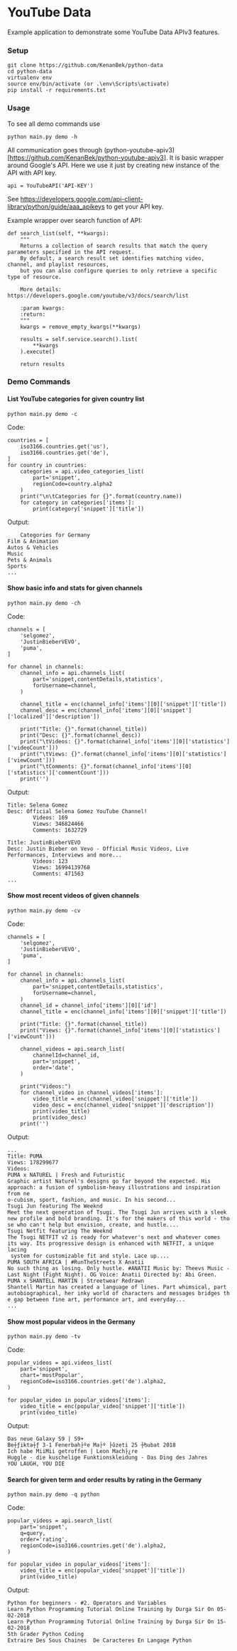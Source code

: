 # YouTube Data

Example application to demonstrate some YouTube Data APIv3 features.

### Setup

    git clone https://github.com/KenanBek/python-data
    cd python-data
    virtualenv env
    source env/bin/activate (or .\env\Scripts\activate)
    pip install -r requirements.txt

### Usage

To see all demo commands use

    python main.py demo -h

All communication goes through (python-youtube-apiv3)[https://github.com/KenanBek/python-youtube-apiv3].
It is basic wrapper around Google's API. Here we use it just by creating new instance of the API with API key.

    api = YouTubeAPI('API-KEY')

See https://developers.google.com/api-client-library/python/guide/aaa_apikeys to get your API key.

Example wrapper over search function of API:

    def search_list(self, **kwargs):
        """
        Returns a collection of search results that match the query parameters specified in the API request. 
        By default, a search result set identifies matching video, channel, and playlist resources, 
        but you can also configure queries to only retrieve a specific type of resource.

        More details: https://developers.google.com/youtube/v3/docs/search/list

        :param kwargs: 
        :return: 
        """
        kwargs = remove_empty_kwargs(**kwargs)

        results = self.service.search().list(
            **kwargs
        ).execute()

        return results

### Demo Commands

#### List YouTube categories for given country list

    python main.py demo -c

Code:

    countries = [
        iso3166.countries.get('us'),
        iso3166.countries.get('de'),
    ]
    for country in countries:
        categories = api.video_categories_list(
            part='snippet',
            regionCode=country.alpha2
        )
        print("\n\tCategories for {}".format(country.name))
        for category in categories['items']:
            print(category['snippet']['title'])

Output:

        Categories for Germany
    Film & Animation
    Autos & Vehicles
    Music
    Pets & Animals
    Sports
    ...

#### Show basic info and stats for given channels

    python main.py demo -ch

Code:

    channels = [
        'selgomez',
        'JustinBieberVEVO',
        'puma',
    ]

    for channel in channels:
        channel_info = api.channels_list(
            part='snippet,contentDetails,statistics',
            forUsername=channel,
        )

        channel_title = enc(channel_info['items'][0]['snippet']['title'])
        channel_desc = enc(channel_info['items'][0]['snippet']['localized']['description'])

        print("Title: {}".format(channel_title))
        print("Desc: {}".format(channel_desc))
        print("\tVideos: {}".format(channel_info['items'][0]['statistics']['videoCount']))
        print("\tViews: {}".format(channel_info['items'][0]['statistics']['viewCount']))
        print("\tComments: {}".format(channel_info['items'][0]['statistics']['commentCount']))
        print('')

Output:

    Title: Selena Gomez
    Desc: Official Selena Gomez YouTube Channel!
            Videos: 169
            Views: 346824466
            Comments: 1632729

    Title: JustinBieberVEVO
    Desc: Justin Bieber on Vevo - Official Music Videos, Live Performances, Interviews and more...
            Videos: 123
            Views: 16994139768
            Comments: 471563
    ...

#### Show most recent videos of given channels

    python main.py demo -cv

Code:

    channels = [
        'selgomez',
        'JustinBieberVEVO',
        'puma',
    ]

    for channel in channels:
        channel_info = api.channels_list(
            part='snippet,contentDetails,statistics',
            forUsername=channel,
        )
        channel_id = channel_info['items'][0]['id']
        channel_title = enc(channel_info['items'][0]['snippet']['title'])

        print("Title: {}".format(channel_title))
        print("Views: {}".format(channel_info['items'][0]['statistics']['viewCount']))

        channel_videos = api.search_list(
            channelId=channel_id,
            part='snippet',
            order='date',
        )

        print("Videos:")
        for channel_video in channel_videos['items']:
            video_title = enc(channel_video['snippet']['title'])
            video_desc = enc(channel_video['snippet']['description'])
            print(video_title)
            print(video_desc)
        print('')

Output:

    ...
    Title: PUMA
    Views: 178299677
    Videos:
    PUMA x NATUREL | Fresh and Futuristic
    Graphic artist Naturel's designs go far beyond the expected. His approach: a fusion of symbolism-heavy illustrations and inspiration from ne
    o-cubism, sport, fashion, and music. In his second...
    Tsugi Jun featuring The Weeknd
    Meet the next generation of Tsugi. The Tsugi Jun arrives with a sleek new profile and bold branding. It's for the makers of this world - tho
    se who can't help but envision, create, and hustle....
    Tsugi Netfit featuring The Weeknd
    The Tsugi NETFIT v2 is ready for whatever's next and whatever comes its way. Its progressive design is enhanced with NETFIT, a unique lacing
     system for customizable fit and style. Lace up....
    PUMA SOUTH AFRICA | #RunTheStreets X Anatii
    No such thing as losing. Only hustle. #ANATII Music by: Theevs Music - Last Night (Fight Night). OG Voice: Anatii Directed by: Abi Green.
    PUMA x SHANTELL MARTIN | Streetwear Redrawn
    Shantell Martin has created a language of lines. Part whimsical, part autobiographical, her inky world of characters and messages bridges th
    e gap between fine art, performance art, and everyday...
    ...

#### Show most popular videos in the Germany

    python main.py demo -tv

Code:

    popular_videos = api.videos_list(
        part='snippet',
        chart='mostPopular',
        regionCode=iso3166.countries.get('de').alpha2,
    )

    for popular_video in popular_videos['items']:
        video_title = enc(popular_video['snippet']['title'])
        print(video_title)

Output:

    Das neue Galaxy S9 | S9+
    Be┼ƒikta┼ƒ 3-1 Fenerbah├ºe Ma├º ├ûzeti 25 ┼₧ubat 2018
    Ich habe MiiMii getroffen | Leon Mach├¿re
    Huggle - die kuschelige Funktionskleidung - Das Ding des Jahres
    YOU LAUGH, YOU DIE

#### Search for given term and order results by rating in the Germany

    python main.py demo -q python

Code:

    popular_videos = api.search_list(
        part='snippet',
        q=query,
        order='rating',
        regionCode=iso3166.countries.get('de').alpha2,
    )

    for popular_video in popular_videos['items']:
        video_title = enc(popular_video['snippet']['title'])
        print(video_title)

Output:

    Python for beginners - #2. Operators and Variables
    Learn Python Programming Tutorial Online Training by Durga Sir On 05-02-2018
    Learn Python Programming Tutorial Online Training by Durga Sir On 15-02-2018
    5th Grader Python Coding
    Extraire Des Sous Chaines  De Caracteres En Langage Python
